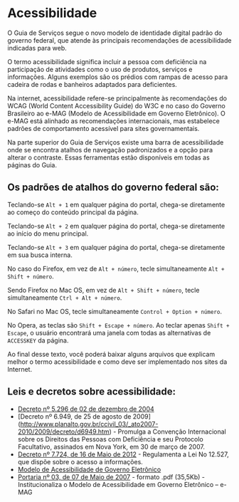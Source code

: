 Acessibilidade
====

O Guia de Serviços segue o novo modelo de identidade digital padrão do governo federal, que atende às principais 
recomendações de acessibilidade indicadas para web.

O termo acessibilidade significa incluir a pessoa com deficiência na participação de atividades como o uso de produtos, 
serviços e informações. Alguns exemplos são os prédios com rampas de acesso para cadeira de rodas e banheiros adaptados 
para deficientes.

Na internet, acessibilidade refere-se principalmente às recomendações do WCAG (World Content Accessibility Guide) do W3C 
e no caso do Governo Brasileiro ao e-MAG (Modelo de Acessibilidade em Governo Eletrônico). O e-MAG está alinhado as 
recomendações internacionais, mas estabelece padrões de comportamento acessível para sites governamentais.

Na parte superior do Guia de Serviços existe uma barra de acessibilidade onde se encontra atalhos de navegação 
padronizados e a opção para alterar o contraste. Essas ferramentas estão disponíveis em todas as páginas do Guia.

## Os padrões de atalhos do governo federal são:

Teclando-se `Alt + 1` em qualquer página do portal, chega-se diretamente ao começo do conteúdo principal da página.

Teclando-se `Alt + 2` em qualquer página do portal, chega-se diretamente ao início do menu principal.

Teclando-se `Alt + 3` em qualquer página do portal, chega-se diretamente em sua busca interna.

No caso do Firefox, em vez de `Alt + número`, tecle simultaneamente `Alt + Shift + número`.

Sendo Firefox no Mac OS, em vez de `Alt + Shift + número`, tecle simultaneamente `Ctrl + Alt + número`.

No Safari no Mac OS, tecle simultaneamente `Control + Option + número`.

No Opera, as teclas são `Shift + Escape + número`. Ao teclar apenas `Shift + Escape`, o usuário encontrará uma janela 
com todas as alternativas de `ACCESSKEY` da página.

Ao final desse texto, você poderá baixar alguns arquivos que explicam melhor o termo acessibilidade e como deve ser 
implementado nos sites da Internet.

## Leis e decretos sobre acessibilidade:

* [Decreto nº 5.296 de 02 de dezembro de 2004](http://www.planalto.gov.br/ccivil_03/_Ato2004-2006/2004/Decreto/D5296.htm)
* [Decreto nº 6.949, de 25 de agosto de 2009] (http://www.planalto.gov.br/ccivil_03/_ato2007-2010/2009/decreto/d6949.htm) - Promulga a Convenção Internacional sobre os Direitos das Pessoas com Deficiência e seu Protocolo Facultativo, assinados em Nova York, em 30 de março de 2007.
* [Decreto nº 7.724, de 16 de Maio de 2012](http://www.planalto.gov.br/ccivil_03/_ato2011-2014/2012/Decreto/D7724.htm) - Regulamenta a Lei No 12.527, que dispõe sobre o acesso a informações.
* [Modelo de Acessibilidade de Governo Eletrônico](http://www.governoeletronico.gov.br/acoes-e-projetos/e-MAG)
* [Portaria nº 03, de 07 de Maio de 2007](http://www.governoeletronico.gov.br/biblioteca/arquivos/portaria-no-03-de-07-05-2007) - formato .pdf (35,5Kb) - Institucionaliza o Modelo de Acessibilidade em Governo Eletrônico – e-MAG
